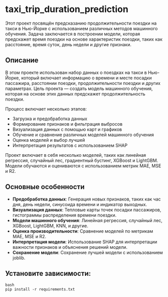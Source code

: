 # taxi_trip_duration_prediction

Этот проект посвящён предсказанию продолжительности поездки на такси в Нью-Йорке с использованием различных методов машинного обучения. Задача заключается в построении модели, которая предскажет время поездки на основе характеристик поездки, таких как расстояние, время суток, день недели и другие признаки.

## Описание

В этом проекте использован набор данных о поездках на такси в Нью-Йорке, который включает информацию о времени и месте посадки пассажира, расстоянии поездки, продолжительности поездки и других параметрах. Цель проекта — создать модель машинного обучения, которая на основе этих данных предскажет продолжительность поездки.

Процесс включает несколько этапов:
- Загрузка и предобработка данных
- Формирование признаков и фильтрация выбросов
- Визуализация данных с помощью карт и графиков
- Обучение и сравнение различных моделей машинного обучения
- Оценка моделей и выбор лучшей
- Интерпретация результатов с использованием SHAP

Проект включает в себя несколько моделей, таких как линейная регрессия, случайный лес, градиентный бустинг, XGBoost и LightGBM. Модели обучаются и оцениваются с использованием метрик MAE, MSE и R2.

## Основные особенности

- **Предобработка данных**: Генерация новых признаков, таких как час дня, день недели, синусоида времени и индикатор выходных.
- **Визуализация данных**: Тепловые карты точек посадки пассажиров, гистограммы распределения времени поездки.
- **Модели машинного обучения**: Линейная регрессия, случайный лес, XGBoost, LightGBM, KNN, и другие.
- **Оценка производительности**: Сравнение моделей по метрикам MAE, MSE и R2.
- **Интерпретация модели**: Использование SHAP для интерпретации важности признаков и объяснения решений модели.
- **Сохранение модели**: Сохранение лучшей модели с использованием joblib.


## Установите зависимости:
    bash
    pip install -r requirements.txt
    
